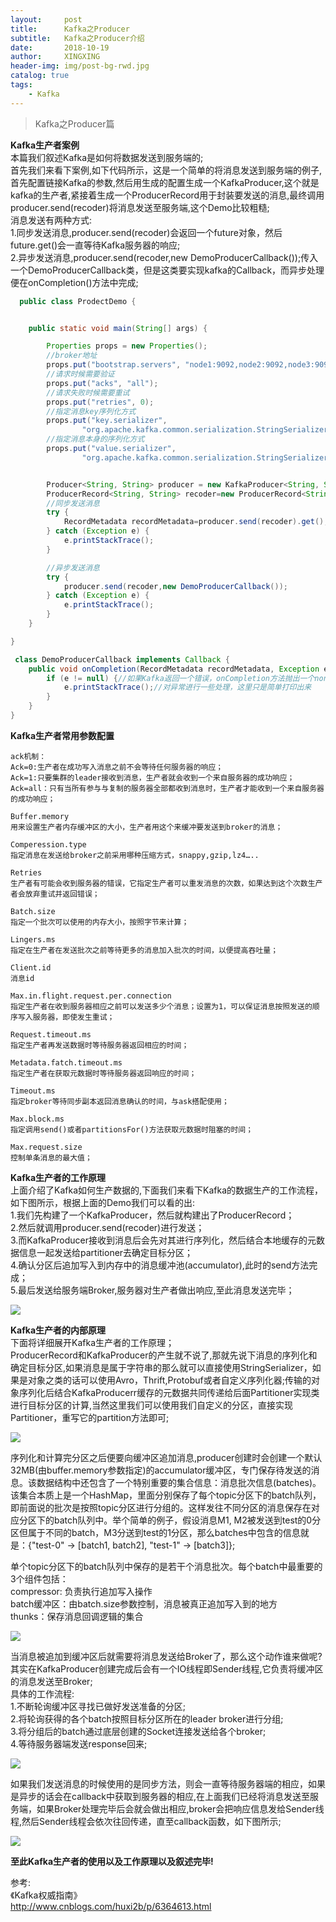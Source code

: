 ```yaml
---
layout:     post
title:      Kafka之Producer
subtitle:   Kafka之Producer介绍
date:       2018-10-19
author:     XINGXING
header-img: img/post-bg-rwd.jpg
catalog: true
tags:
    - Kafka
---
```


>
>Kafka之Producer篇
>

**Kafka生产者案例**  
本篇我们叙述Kafka是如何将数据发送到服务端的;  
首先我们来看下案例,如下代码所示，这是一个简单的将消息发送到服务端的例子,首先配置链接Kafka的参数,然后用生成的配置生成一个KafkaProducer,这个就是kafka的生产者,紧接着生成一个ProducerRecord用于封装要发送的消息,最终调用producer.send(recoder)将消息发送至服务端,这个Demo比较粗糙;    
消息发送有两种方式:    
1.同步发送消息,producer.send(recoder)会返回一个future对象，然后future.get()会一直等待Kafka服务器的响应;  
2.异步发送消息,producer.send(recoder,new DemoProducerCallback());传入一个DemoProducerCallback类，但是这类要实现kafka的Callback，而异步处理便在onCompletion()方法中完成;  

```java
  public class ProdectDemo {


    public static void main(String[] args) {

        Properties props = new Properties();
        //broker地址
        props.put("bootstrap.servers", "node1:9092,node2:9092,node3:9092");
        //请求时候需要验证
        props.put("acks", "all");
        //请求失败时候需要重试
        props.put("retries", 0);
        //指定消息key序列化方式
        props.put("key.serializer",
                "org.apache.kafka.common.serialization.StringSerializer");
        //指定消息本身的序列化方式
        props.put("value.serializer",
                "org.apache.kafka.common.serialization.StringSerializer");


        Producer<String, String> producer = new KafkaProducer<String, String>(props);
        ProducerRecord<String, String> recoder=new ProducerRecord<String, String>("test","test1","test value");
        //同步发送消息
        try {
            RecordMetadata recordMetadata=producer.send(recoder).get();
        } catch (Exception e) {
            e.printStackTrace();
        }

        //异步发送消息
        try {
            producer.send(recoder,new DemoProducerCallback());
        } catch (Exception e) {
            e.printStackTrace();
        }
    }

}

 class DemoProducerCallback implements Callback {
    public void onCompletion(RecordMetadata recordMetadata, Exception e) {
        if (e != null) {//如果Kafka返回一个错误，onCompletion方法抛出一个non null异常。
            e.printStackTrace();//对异常进行一些处理，这里只是简单打印出来
        }
    }
}
```

**Kafka生产者常用参数配置**  

    ack机制：
    Ack=0:生产者在成功写入消息之前不会等待任何服务器的响应；
    Ack=1:只要集群的leader接收到消息，生产者就会收到一个来自服务器的成功响应；
    Ack=all：只有当所有参与与复制的服务器全部都收到消息时，生产者才能收到一个来自服务器的成功响应；

    Buffer.memory
    用来设置生产者内存缓冲区的大小，生产者用这个来缓冲要发送到broker的消息；
    
    Comperession.type
    指定消息在发送给broker之前采用哪种压缩方式，snappy,gzip,lz4…..
    
    Retries
    生产者有可能会收到服务器的错误，它指定生产者可以重发消息的次数，如果达到这个次数生产者会放弃重试并返回错误；
    
    Batch.size
    指定一个批次可以使用的内存大小，按照字节来计算；
    
    Lingers.ms
    指定在生产者在发送批次之前等待更多的消息加入批次的时间，以便提高吞吐量；
    
    Client.id
    消息id
    
    Max.in.flight.request.per.connection
    指定生产者在收到服务器相应之前可以发送多少个消息；设置为1，可以保证消息按照发送的顺序写入服务器，即使发生重试；
    
    Request.timeout.ms
    指定生产者再发送数据时等待服务器返回相应的时间；

    Metadata.fatch.timeout.ms
    指定生产者在获取元数据时等待服务器返回响应的时间；
    
    Timeout.ms
    指定broker等待同步副本返回消息确认的时间，与ask搭配使用；
    
    Max.block.ms
    指定调用send()或者partitionsFor()方法获取元数据时阻塞的时间；
    
    Max.request.size
    控制单条消息的最大值；


**Kafka生产者的工作原理**  
上面介绍了Kafka如何生产数据的,下面我们来看下Kafka的数据生产的工作流程，如下图所示，根据上面的Demo我们可以看的出:  
1.我们先构建了一个KafkaProducer，然后就构建出了ProducerRecord；  
2.然后就调用producer.send(recoder)进行发送；  
3.而KafkaProducer接收到消息后会先对其进行序列化，然后结合本地缓存的元数据信息一起发送给partitioner去确定目标分区；  
4.确认分区后追加写入到内存中的消息缓冲池(accumulator),此时的send方法完成；  
5.最后发送给服务端Broker,服务器对生产者做出响应,至此消息发送完毕；  

![](https://ws4.sinaimg.cn/large/006tNbRwly1fwi7kfqmgtj30i906umxc.jpg)


**Kafka生产者的内部原理**  
下面将详细展开Kafka生产者的工作原理；  
ProducerRecord和KafkaProducer的产生就不说了,那就先说下消息的序列化和确定目标分区,如果消息是属于字符串的那么就可以直接使用StringSerializer，如果是对象之类的话可以使用Avro，Thrift,Protobuf或者自定义序列化器;传输的对象序列化后结合KafkaProducerr缓存的元数据共同传递给后面Partitioner实现类进行目标分区的计算,当然这里我们可以使用我们自定义的分区，直接实现Partitioner，重写它的partition方法即可;

![](https://ws2.sinaimg.cn/large/006tNbRwly1fwi89by8doj30k103u0sp.jpg)



序列化和计算完分区之后便要向缓冲区追加消息,producer创建时会创建一个默认32MB(由buffer.memory参数指定)的accumulator缓冲区，专门保存待发送的消息。该数据结构中还包含了一个特别重要的集合信息：消息批次信息(batches)。该集合本质上是一个HashMap，里面分别保存了每个topic分区下的batch队列，即前面说的批次是按照topic分区进行分组的。这样发往不同分区的消息保存在对应分区下的batch队列中。举个简单的例子，假设消息M1, M2被发送到test的0分区但属于不同的batch，M3分送到test的1分区，那么batches中包含的信息就是：{"test-0" -> [batch1, batch2], "test-1" -> [batch3]};  

单个topic分区下的batch队列中保存的是若干个消息批次。每个batch中最重要的3个组件包括：  
compressor: 负责执行追加写入操作  
batch缓冲区：由batch.size参数控制，消息被真正追加写入到的地方  
thunks：保存消息回调逻辑的集合  

![](https://ws3.sinaimg.cn/large/006tNbRwly1fwiamnrl8bj30nr09tmxh.jpg)



当消息被追加到缓冲区后就需要将消息发送给Broker了，那么这个动作谁来做呢?其实在KafkaProducer创建完成后会有一个IO线程即Sender线程,它负责将缓冲区的消息发送至Broker;  
具体的工作流程:  
1.不断轮询缓冲区寻找已做好发送准备的分区;  
2.将轮询获得的各个batch按照目标分区所在的leader broker进行分组;  
3.将分组后的batch通过底层创建的Socket连接发送给各个broker;  
4.等待服务器端发送response回来;  

![](https://ws1.sinaimg.cn/large/006tNbRwgy1fwii7gbd4rj30nr09tmxh.jpg)



如果我们发送消息的时候使用的是同步方法，则会一直等待服务器端的相应，如果是异步的话会在callback中获取到服务器的相应,在上面我们已经将消息发送至服务端，如果Broker处理完毕后会就会做出相应,broker会把响应信息发给Sender线程,然后Sender线程会依次往回传递，直至callback函数，如下图所示;

![](https://ws2.sinaimg.cn/large/006tNbRwgy1fwiiriktyvj30g20773yj.jpg)

**至此Kafka生产者的使用以及工作原理以及叙述完毕!**

参考:  
《Kafka权威指南》  
 http://www.cnblogs.com/huxi2b/p/6364613.html  


